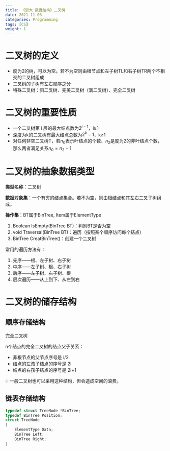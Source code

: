 ```yaml
---
title: 《浙大 数据结构》二叉树
date: 2021-11-03
categories: Programming
tags: [CS]
weight: 1
---
```


# 二叉树的定义

- 度为2的树，可以为空。若不为空则由根节点和左子树TL和右子树TR两个不相交的二叉树组成
- 二叉树的子树有左右顺序之分
- 特殊二叉树：斜二叉树、完美二叉树（满二叉树）、完全二叉树

# 二叉树的重要性质

- 一个二叉树第 i 层的最大结点数为$2^{i-1}$，i≥1
- 深度为k的二叉树有最大结点总数为$2^k-1$，k≥1
- 对任何非空二叉树T，若$n_0$表示叶结点的个数、$n_2$是度为2的非叶结点个数，那么两者满足关系$n_0=n_2+1$

# 二叉树的抽象数据类型

**类型名称**：二叉树

**数据对象集**：一个有穷的结点集合。若不为空，则由根结点和其左右二叉子树组成。

**操作集**：BT属于BinTree, Item属于ElementType

1. Boolean IsEmpty(BinTree BT)：判别BT是否为空
2. void Traversal(BinTree BT)：遍历（按照某个顺序访问每个结点）
3. BinTree CreatBinTree()：创建一个二叉树

常用的遍历方法有：

1. 先序——根、左子树、右子树
2. 中序——左子树、根、右子树
3. 后序——左子树、右子树、根
4. 层次遍历——从上到下、从左到右

# 二叉树的储存结构

## 顺序存储结构

完全二叉树

n个结点的完全二叉树的结点父子关系：

- 非根节点的父节点序号是 i/2
- 结点的左孩子结点的序号是 2i
- 结点的右孩子结点的序号是 2i+1

<aside>
💡 一般二叉树也可以采用这种结构，但会造成空间的浪费。

</aside>

## 链表存储结构

```c
typedef struct TreeNode *BinTree; 
typedef BinTree Position;
struct TreeNode
{
    ElementType Data; 
    BinTree Left; 
    BinTree Right;
}
```